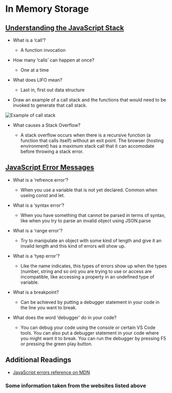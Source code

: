 # In Memory Storage

## [Understanding the JavaScript Stack](https://www.freecodecamp.org/news/understanding-the-javascript-call-stack-861e41ae61d4/)

* What is a ‘call’?

  * A function invocation

* How many ‘calls’ can happen at once?

  * One at a time

* What does LIFO mean?

  * Last in, first out data structure

* Draw an example of a call stack and the functions that would need to be invoked to generate that call stack.

![Example of call stack](http://url/to/img.png)

* What causes a Stack Overflow?

  * A stack overflow occurs when there is a recursive function (a function that calls itself) without an exit point. The browser (hosting environment) has a maximum stack call that it can accomodate before throwing a stack error.

## [JavaScript Error Messages](https://codeburst.io/javascript-error-messages-debugging-d23f84f0ae7c)

* What is a ‘refrence error’?

  * When you use a variable that is not yet declared. Common when useing const and let.

* What is a ‘syntax error’?

  * When you have something that cannot be parsed in terms of syntax, like when you try to parse an invalid object using JSON.parse

* What is a ‘range error’?

  * Try to manipulate an object with some kind of length and give it an invalid length and this kind of errors will show up.

* What is a ‘tyep error’?

  * Like the name indicates, this types of errors show up when the types (number, string and so on) you are trying to use or access are incompatible, like accessing a property in an undefined type of variable.

* What is a breakpoint?

  * Can be achieved by putting a debugger statement in your code in the line you want to break. 

* What does the word ‘debugger’ do in your code?

  * You can debug your code using the console or certain VS Code tools. You can also put a debugger statement in your code where you might want it to break. You can run the debugger by pressing F5 or pressing the green play button.

## Additional Readings

* [JavaScript errors reference on MDN](https://developer.mozilla.org/en-US/docs/Web/JavaScript/Reference/Errors)

### Some information taken from the websites listed above
